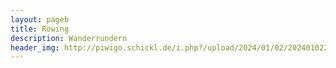 ```yaml
---
layout: pageb
title: Rowing
description: Wanderrundern
header_img: http://piwigo.schickl.de/i.php?/upload/2024/01/02/20240102201015-11c623fd-me.jpg
---
```


